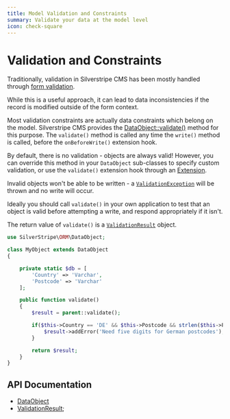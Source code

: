 ```yaml
---
title: Model Validation and Constraints
summary: Validate your data at the model level
icon: check-square
---
```


# Validation and Constraints

Traditionally, validation in Silverstripe CMS has been mostly handled through [form validation](../forms).

While this is a useful approach, it can lead to data inconsistencies if the record is modified outside of the form context.

Most validation constraints are actually data constraints which belong on the model. Silverstripe CMS provides the
[DataObject::validate()](api:SilverStripe\ORM\DataObject::validate()) method for this purpose. The `validate()` method is
called any time the `write()` method is called, before the `onBeforeWrite()` extension hook.

By default, there is no validation - objects are always valid! However, you can override this method in your `DataObject`
sub-classes to specify custom validation, or use the `validate()` extension hook through an [Extension](api:SilverStripe\Core\Extension).

Invalid objects won't be able to be written - a [`ValidationException`](api:SilverStripe\ORM\ValidationException) will be thrown and no write will occur.

Ideally you should call `validate()` in your own application to test that an object is valid before attempting a
write, and respond appropriately if it isn't.

The return value of `validate()` is a [`ValidationResult`](api:SilverStripe\ORM\ValidationResult) object.

```php
use SilverStripe\ORM\DataObject;

class MyObject extends DataObject 
{

    private static $db = [
        'Country' => 'Varchar',
        'Postcode' => 'Varchar'
    ];

    public function validate() 
    {
        $result = parent::validate();

        if($this->Country == 'DE' && $this->Postcode && strlen($this->Postcode) != 5) {
            $result->addError('Need five digits for German postcodes');
        }

        return $result;
    }
}
```

## API Documentation

* [DataObject](api:SilverStripe\ORM\DataObject)
* [ValidationResult](api:SilverStripe\ORM\ValidationResult);
